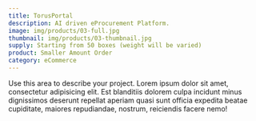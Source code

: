 ```yaml
---
title: TorusPortal
description: AI driven eProcurement Platform.
image: img/products/03-full.jpg
thumbnail: img/products/03-thumbnail.jpg
supply: Starting from 50 boxes (weight will be varied)
product: Smaller Amount Order
category: eCommerce
---
```

Use this area to describe your project. Lorem ipsum dolor sit amet, consectetur adipisicing elit. Est blanditiis dolorem culpa incidunt minus dignissimos deserunt repellat aperiam quasi sunt officia expedita beatae cupiditate, maiores repudiandae, nostrum, reiciendis facere nemo!
